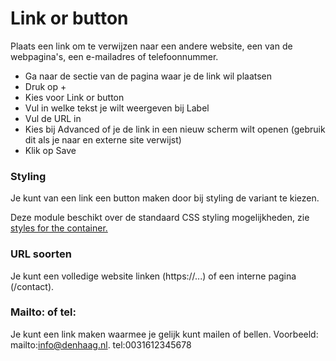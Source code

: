 # Link or button

Plaats een link om te verwijzen naar een andere website, een van de webpagina's, een e-mailadres of telefoonnummer.

* Ga naar de sectie van de pagina waar je de link wil plaatsen
* Druk op +
* Kies voor Link or button
* Vul in welke tekst je wilt weergeven bij Label
* Vul de URL in
* Kies bij Advanced of je de link in een nieuw scherm wilt openen (gebruik dit als je naar en externe site verwijst)
* Klik op Save

### Styling

Je kunt van een link een button maken door bij styling de variant te kiezen.&#x20;

Deze module beschikt over de standaard CSS styling mogelijkheden, zie [styles for the container.](../miscellaneous/styles-for-the-container.md)

### URL soorten

Je kunt een volledige website linken (https://...) of een interne pagina (/contact).

### Mailto: of tel:

Je kunt een link maken waarmee je gelijk kunt mailen of bellen. Voorbeeld: mailto:info@denhaag.nl. tel:0031612345678

